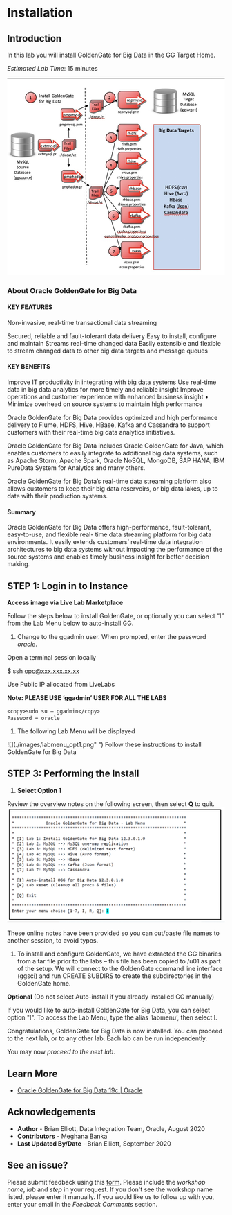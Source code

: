 # Installation

## Introduction 

In this lab you will install GoldenGate for Big Data in the GG Target Home.

*Estimated Lab Time*:  15 minutes

  ![](./images/image110_1.png)

### About Oracle GoldenGate for Big Data

#### KEY FEATURES

Non-invasive, real-time transactional data streaming

Secured, reliable and fault-tolerant data delivery 
Easy to install, configure and maintain 
Streams real-time changed data 
Easily extensible and flexible to stream changed data to other big data targets and message queues

#### KEY BENEFITS

Improve IT productivity in integrating with big data systems 
Use real-time data in big data analytics for more timely and reliable insight 
Improve operations and customer experience with enhanced business insight • Minimize overhead on source systems to maintain high performance

Oracle GoldenGate for Big Data provides optimized and high performance delivery to Flume, HDFS, Hive, HBase, Kafka and Cassandra to support customers with their real-time big data analytics initiatives.

Oracle GoldenGate for Big Data includes Oracle GoldenGate for Java, which enables customers to easily integrate to additional big data systems, such as Apache Storm, Apache Spark, Oracle NoSQL, MongoDB, SAP HANA, IBM PureData System for Analytics and many others.

Oracle GoldenGate for Big Data’s real-time data streaming platform also allows customers to keep their big data reservoirs, or big data lakes, up to date with their production systems.


#### Summary

Oracle GoldenGate for Big Data offers high-performance, fault-tolerant, easy-to-use, and flexible real- time data streaming platform for big data environments. It easily extends customers’ real-time data
integration architectures to big data systems without impacting the performance of the source systems and enables timely business insight for better decision making.

## **STEP 1**: Login in to Instance

**Access image via Live Lab Marketplace**

 Follow the steps below to install GoldenGate, or optionally you can select “I” from the Lab Menu below to auto-install GG.

   
1.  Change to the ggadmin user.  When prompted, enter the password *oracle*.  

Open a terminal session locally

<copy>$ ssh opc@xxx.xxx.xx.xx</copy>

Use Public IP allocated from LiveLabs

**Note: PLEASE USE ‘ggadmin’ USER FOR ALL THE LABS**
    
    <copy>sudo su – ggadmin</copy>
    Password = oracle
    

1. The following Lab Menu will be displayed

  ![](./images/labmenu_opt1.png" ")
Follow these instructions to install GoldenGate for Big Data

## **STEP 3**: Performing the Install

1.  **Select Option 1** 
   
Review the overview notes on the following screen, then select **Q** to quit. 
      ![](./images/labmenu_opt1.png)

  These online notes have been provided so you can cut/paste file names to another session, to avoid typos.

1. To install and configure GoldenGate, we have extracted the GG binaries from a tar file prior to the labs – this file has been copied to /u01 as part of the setup. We will connect to the GoldenGate command line interface (ggsci) and run CREATE SUBDIRS to create the subdirectories in the GoldenGate home.

**Optional**  (Do not select Auto-install if you already installed GG manually)

If you would like to auto-install GoldenGate for Big Data, you can select option "I". To access the Lab Menu, type the alias ‘labmenu’, then select I.

Congratulations, GoldenGate for Big Data is now installed. You can proceed to the next lab, or to any other lab. Each lab can be run independently.

You may now *proceed to the next lab*.

## Learn More

* [Oracle GoldenGate for Big Data 19c | Oracle](https://www.oracle.com/middleware/data-integration/goldengate/big-data/)

## Acknowledgements
* **Author** - Brian Elliott, Data Integration Team, Oracle, August 2020
* **Contributors** - Meghana Banka
* **Last Updated By/Date** - Brian Elliott, September 2020


## See an issue?
Please submit feedback using this [form](https://apexapps.oracle.com/pls/apex/f?p=133:1:::::P1_FEEDBACK:1). Please include the *workshop name*, *lab* and *step* in your request.  If you don't see the workshop name listed, please enter it manually. If you would like us to follow up with you, enter your email in the *Feedback Comments* section.

